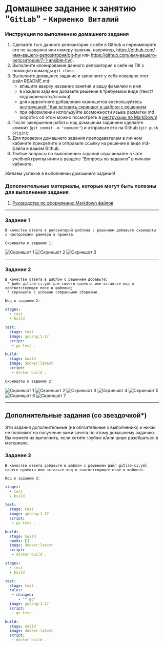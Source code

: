 # Домашнее задание к занятию "`GitLab`" - `Кириенко Виталий`


### Инструкция по выполнению домашнего задания

   1. Сделайте `fork` данного репозитория к себе в Github и переименуйте его по названию или номеру занятия, например, https://github.com/имя-вашего-репозитория/git-hw или  https://github.com/имя-вашего-репозитория/7-1-ansible-hw).
   2. Выполните клонирование данного репозитория к себе на ПК с помощью команды `git clone`.
   3. Выполните домашнее задание и заполните у себя локально этот файл README.md:
      - впишите вверху название занятия и вашу фамилию и имя
      - в каждом задании добавьте решение в требуемом виде (текст/код/скриншоты/ссылка)
      - для корректного добавления скриншотов воспользуйтесь [инструкцией "Как вставить скриншот в шаблон с решением](https://github.com/netology-code/sys-pattern-homework/blob/main/screen-instruction.md)
      - при оформлении используйте возможности языка разметки md (коротко об этом можно посмотреть в [инструкции  по MarkDown](https://github.com/netology-code/sys-pattern-homework/blob/main/md-instruction.md))
   4. После завершения работы над домашним заданием сделайте коммит (`git commit -m "comment"`) и отправьте его на Github (`git push origin`);
   5. Для проверки домашнего задания преподавателем в личном кабинете прикрепите и отправьте ссылку на решение в виде md-файла в вашем Github.
   6. Любые вопросы по выполнению заданий спрашивайте в чате учебной группы и/или в разделе “Вопросы по заданию” в личном кабинете.
   
Желаем успехов в выполнении домашнего задания!
   
### Дополнительные материалы, которые могут быть полезны для выполнения задания

1. [Руководство по оформлению Markdown файлов](https://gist.github.com/Jekins/2bf2d0638163f1294637#Code)

---

### Задание 1

`В качестве ответа в репозиторий шаблона с решением добавьте скриншоты с настройками раннера в проекте.`

`Скриншоты к заданию 1:`

![Скриншот 1](https://github.com/vkir43/git/blob/main/gitlab/img/gitlab1.jpg)
![Скриншот 2](https://github.com/vkir43/git/blob/main/gitlab/img/gitlab2.jpg)
![Скриншот 3](https://github.com/vkir43/git/blob/main/gitlab/img/gitlab3.jpg)


---

### Задание 2

```
В качестве ответа в шаблон с решением добавьте:
 * файл gitlab-ci.yml для своего проекта или вставьте код в соответствующее поле в шаблоне;
 * скриншоты с успешно собранными сборками.
```

`Код к заданию 2:`

```yaml
stages:
  - test
  - build

test:
  stage: test
  image: golang:1.17
  script: 
   - go test .

build:
  stage: build
  image: docker:latest
  script:
   - docker build .
```

`Скриншоты к заданию 2:`

![Скриншот 1](https://github.com/vkir43/git/blob/main/gitlab/img/gitlab4.jpg)
![Скриншот 2](https://github.com/vkir43/git/blob/main/gitlab/img/gitlab5.jpg)
![Скриншот 3](https://github.com/vkir43/git/blob/main/gitlab/img/gitlab6.jpg)
![Скриншот 4](https://github.com/vkir43/git/blob/main/gitlab/img/gitlab7.jpg)
![Скриншот 5](https://github.com/vkir43/git/blob/main/gitlab/img/gitlab8.jpg)
![Скриншот 6](https://github.com/vkir43/git/blob/main/gitlab/img/gitlab9.jpg)
![Скриншот 7](https://github.com/vkir43/git/blob/main/gitlab/img/gitlab10.jpg)


---

## Дополнительные задания (со звездочкой*)

Эти задания дополнительные (не обязательные к выполнению) и никак не повлияют на получение вами зачета по этому домашнему заданию. Вы можете их выполнить, если хотите глубже и/или шире разобраться в материале.

### Задание 3

`В качестве ответа добавьте в шаблон с решением файл gitlab-ci.yml своего проекта или вставьте код в соответсвующее поле в шаблоне.`

`Код к заданию 3:`

```yaml
stages:
  - test
  - build

test:
  stage: test
  image: golang:1.17
  script:
   - go test .

build:
  stage: build
  needs: []
  image: docker:latest
  script:
   - docker build .
```

```yaml
stages:
  - test
  - build

test:
  stage: test
  rules:
   - changes:
      - "*.go"
  image: golang:1.17
  script:
   - go test .

build:
  stage: build
  image: docker:latest
  script:
   - docker build .
```
